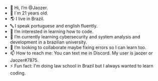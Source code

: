 - 👋 Hi, I’m @Jaozer.
- 📆 I`m 21 years old.
- 🌎 I live in Brazil.
- 🔤 I speak portuguese and english fluently.
- 👀 I’m interested in learning how to code.
- 🌱 I’m currently learning cybersecurity and system analysis and development in a brazilian university.
- 💞️ I’m looking to collaborate maybe fixing errors so I can learn too.
- 📫 How to reach me: You can text me in Discord. My user is jaozer or Jaozer#7875.
- ⚡ Fun fact: I'm doing law school in Brazil but I always wanted to learn coding.

<!---
Jaozer/Jaozer is a ✨ special ✨ repository because its `README.md` (this file) appears on your GitHub profile.
You can click the Preview link to take a look at your changes.
--->
